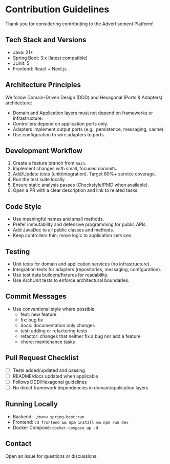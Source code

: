 # Contribution Guidelines

Thank you for considering contributing to the Advertisement Platform!

## Tech Stack and Versions
- Java: 21+
- Spring Boot: 3.x (latest compatible)
- JUnit: 5
- Frontend: React + Next.js

## Architecture Principles
We follow Domain-Driven Design (DDD) and Hexagonal (Ports & Adapters) architecture:
- Domain and Application layers must not depend on frameworks or infrastructure.
- Controllers depend on application ports only.
- Adapters implement output ports (e.g., persistence, messaging, cache).
- Use configuration to wire adapters to ports.

## Development Workflow
1. Create a feature branch from `main`.
2. Implement changes with small, focused commits.
3. Add/Update tests (unit/integration). Target 80%+ service coverage.
4. Run the test suite locally.
5. Ensure static analysis passes (Checkstyle/PMD when available).
6. Open a PR with a clear description and link to related tasks.

## Code Style
- Use meaningful names and small methods.
- Prefer immutability and defensive programming for public APIs.
- Add JavaDoc to all public classes and methods.
- Keep controllers thin; move logic to application services.

## Testing
- Unit tests for domain and application services (no infrastructure).
- Integration tests for adapters (repositories, messaging, configuration).
- Use test data builders/fixtures for readability.
- Use ArchUnit tests to enforce architectural boundaries.

## Commit Messages
- Use conventional style where possible:
  - feat: new feature
  - fix: bug fix
  - docs: documentation only changes
  - test: adding or refactoring tests
  - refactor: changes that neither fix a bug nor add a feature
  - chore: maintenance tasks

## Pull Request Checklist
- [ ] Tests added/updated and passing
- [ ] README/docs updated when applicable
- [ ] Follows DDD/Hexagonal guidelines
- [ ] No direct framework dependencies in domain/application layers

## Running Locally
- Backend: `./mvnw spring-boot:run`
- Frontend: `cd frontend && npm install && npm run dev`
- Docker Compose: `docker-compose up -d`

## Contact
Open an issue for questions or discussions.
